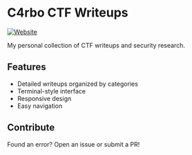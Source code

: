 # C4rbo CTF Writeups

[![Website](https://img.shields.io/website?url=https%3A%2F%2Fc4rbo.github.io)](https://c4rbo.github.io)

My personal collection of CTF writeups and security research.

## Features

- Detailed writeups organized by categories
- Terminal-style interface
- Responsive design
- Easy navigation

## Contribute

Found an error? Open an issue or submit a PR!